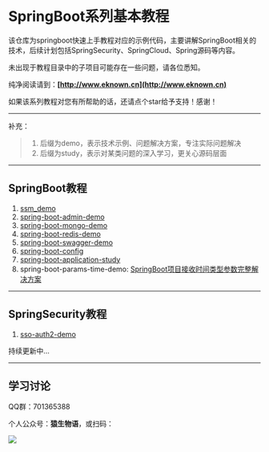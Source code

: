 # SpringBoot系列基本教程
该仓库为springboot快速上手教程对应的示例代码，主要讲解SpringBoot相关的技术，后续计划包括SpringSecurity、SpringCloud、Spring源码等内容。

未出现于教程目录中的子项目可能存在一些问题，请各位悉知。

纯净阅读请到：**[http://www.eknown.cn](http://www.eknown.cn)**

如果该系列教程对您有所帮助的话，还请点个star给予支持！感谢！

---
补充：
> 1. 后缀为demo，表示技术示例、问题解决方案，专注实际问题解决
> 2. 后缀为study，表示对某类问题的深入学习，更关心源码层面

---

## SpringBoot教程

1. [ssm_demo](https://blog.csdn.net/qq_28379809/article/details/83218797)
2. [spring-boot-admin-demo](https://blog.csdn.net/qq_28379809/article/details/102593592)
3. [spring-boot-mongo-demo](https://blog.csdn.net/qq_28379809/article/details/102952974)
4. [spring-boot-redis-demo](https://blog.csdn.net/qq_28379809/article/details/102961559)
5. [spring-boot-swagger-demo](https://blog.csdn.net/qq_28379809/article/details/103008307)
6. [spring-boot-config](http://www.eknown.cn/index.php/spring-boot/config.html)
7. [spring-boot-application-study](http://www.eknown.cn/index.php/spring-boot/spring-boot-application.html)
8. spring-boot-params-time-demo: [SpringBoot项目接收时间类型参数完整解决方案](http://www.eknown.cn/index.php/spring-boot/params-time.html)


---

## SpringSecurity教程

1. [sso-auth2-demo](https://blog.csdn.net/qq_28379809/article/details/102734384)



持续更新中...

---

## 学习讨论
QQ群：701365388

个人公众号：**猿生物语**，或扫码：

![](https://zfh-public-blog.oss-cn-beijing.aliyuncs.com/%E7%8C%BF%E7%94%9F%E7%89%A9%E8%AF%AD.jpg)
